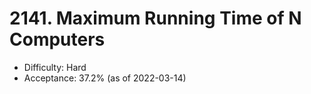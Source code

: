 # 2141. Maximum Running Time of N Computers
- Difficulty: Hard
- Acceptance: 37.2% (as of 2022-03-14)
